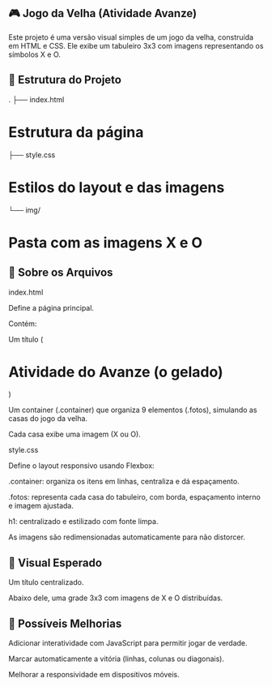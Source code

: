 ##   🎮 Jogo da Velha (Atividade Avanze)

Este projeto é uma versão visual simples de um jogo da velha, construída em HTML e CSS.
Ele exibe um tabuleiro 3x3 com imagens representando os símbolos X e O.

##  📂 Estrutura do Projeto
.
├── index.html       


# Estrutura da página
├── style.css    


# Estilos do layout e das imagens
└── img/        


# Pasta com as imagens X e O

##  📝 Sobre os Arquivos
index.html

Define a página principal.

Contém:

Um título (<h1>Atividade do Avanze (o gelado)</h1>)

Um container (.container) que organiza 9 elementos (.fotos), simulando as casas do jogo da velha.

Cada casa exibe uma imagem (X ou O).

style.css

Define o layout responsivo usando Flexbox:

.container: organiza os itens em linhas, centraliza e dá espaçamento.

.fotos: representa cada casa do tabuleiro, com borda, espaçamento interno e imagem ajustada.

h1: centralizado e estilizado com fonte limpa.

As imagens são redimensionadas automaticamente para não distorcer.


##  🎨 Visual Esperado

Um título centralizado.

Abaixo dele, uma grade 3x3 com imagens de X e O distribuídas.

##  🔮 Possíveis Melhorias

Adicionar interatividade com JavaScript para permitir jogar de verdade.

Marcar automaticamente a vitória (linhas, colunas ou diagonais).

Melhorar a responsividade em dispositivos móveis.
